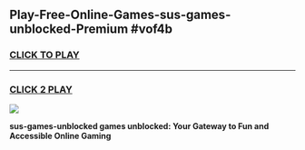 
## Play-Free-Online-Games-sus-games-unblocked-Premium #vof4b
<h3>
<a href="https://premium.freeplayer.one?title=sus-games-unblocked&ref=8M">CLICK TO PLAY</a></h3>
<hr>

<h3>
<a href="https://premium.freeplayer.one?title=sus-games-unblocked&ref=8M">CLICK 2 PLAY</a>
  
</h3>

<a href="https://premium.freeplayer.one?title=sus-games-unblocked&ref=8M"><img src="https://clearcache.store/games.png"></a>


**sus-games-unblocked games unblocked: Your Gateway to Fun and Accessible Online Gaming**
